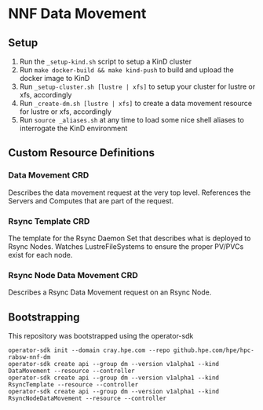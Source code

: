# NNF Data Movement

## Setup

1. Run the `_setup-kind.sh` script to setup a KinD cluster
2. Run `make docker-build && make kind-push` to build and upload the docker image to KinD
3. Run `_setup-cluster.sh [lustre | xfs]` to setup your cluster for lustre or xfs, accordingly
4. Run `_create-dm.sh [lustre | xfs]` to create a data movement resource for lustre or xfs, accordingly
5. Run `source _aliases.sh` at any time to load some nice shell aliases to interrogate the KinD environment

## Custom Resource Definitions

### Data Movement CRD

Describes the data movement request at the very top level. References the Servers and Computes that are part of the request.

### Rsync Template CRD

The template for the Rsync Daemon Set that describes what is deployed to Rsync Nodes. Watches LustreFileSystems to ensure the proper PV/PVCs exist for each node.

### Rsync Node Data Movement CRD

Describes a Rsync Data Movement request on an Rsync Node.

## Bootstrapping

This repository was bootstrapped using the operator-sdk
```
operator-sdk init --domain cray.hpe.com --repo github.hpe.com/hpe/hpc-rabsw-nnf-dm
operator-sdk create api --group dm --version v1alpha1 --kind DataMovement --resource --controller
operator-sdk create api --group dm --version v1alpha1 --kind RsyncTemplate --resource --controller
operator-sdk create api --group dm --version v1alpha1 --kind RsyncNodeDataMovement --resource --controller
```
